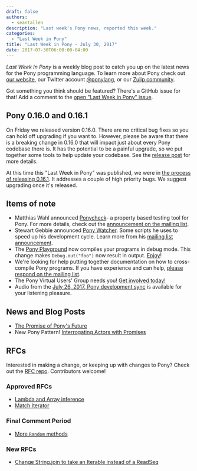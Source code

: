 ```yaml
---
draft: false
authors:
  - seantallen
description: "Last week's Pony news, reported this week."
categories:
  - "Last Week in Pony"
title: "Last Week in Pony - July 30, 2017"
date: 2017-07-30T06:00:00-04:00
---
```

_Last Week In Pony_ is a weekly blog post to catch you up on the latest news for the Pony programming language. To learn more about Pony check out [our website](https://ponylang.io), our Twitter account [@ponylang](https://twitter.com/ponylang), or our [Zulip community](https://ponylang.zulipchat.com).

Got something you think should be featured? There's a GitHub issue for that! Add a comment to the [open "Last Week in Pony" issue](https://github.com/ponylang/ponylang.github.io/issues?q=is%3Aissue+is%3Aopen+label%3Alast-week-in-pony).
<!-- more -->

## Pony 0.16.0 and 0.16.1

On Friday we released version 0.16.0. There are no critical bug fixes so you can hold off upgrading if you want to. However, please be aware that there is a breaking change in 0.16.0 that will impact just about every Pony codebase there is. It has the potential to be a painful upgrade, so we put together some tools to help update your codebase. See the [release post](https://github.com/ponylang/ponyc/releases/tag/0.16.0) for more details.

At this time this "Last Week in Pony" was published, we were in [the process of releasing 0.16.1](https://github.com/ponylang/ponyc/issues/2101). It addresses a couple of high priority bugs. We suggest upgrading once it's released.

## Items of note

- Matthias Wahl announced [Ponycheck](https://github.com/mfelsche/ponycheck)- a property based testing tool for Pony. For more details, check out the [announcement on the mailing list](https://pony.groups.io/g/user/message/1263).
- Stewart Gebbie announced [Pony Watcher](https://github.com/sgebbie/pony-watcher). Some scripts he uses to speed up his development cycle. Learn more from his [mailing list announcement](https://pony.groups.io/g/user/message/1264).
- The [Pony Playground](https://playground.ponylang.io/) now compiles your programs in debug mode. This change makes `Debug.out("foo")` now result in output. [Enjoy](https://playground.ponylang.io/?gist=66aab8cfb7fb9be14b7d2c2b9b91b617)!
- We're looking for help putting together documentation on how to cross-compile Pony programs. If you have experience and can help, [please respond on the mailing list](https://pony.groups.io/g/user/message/1254).
- The Pony Virtual Users' Group needs you! [Get involved today!](https://pony.groups.io/g/user/message/1280)
- Audio from the [July 26, 2017, Pony development sync](https://sync-recordings.ponylang.io/r/2017_07_26.m4a) is available for your listening pleasure.

## News and Blog Posts

- [The Promise of Pony's Future](https://medium.com/@KevinHoffman/the-promise-of-ponys-future-44040a0b64ff)
- New Pony Pattern! [Interrogating Actors with Promises](https://patterns.ponylang.io/async/actorpromise.html)

## RFCs

Interested in making a change, or keeping up with changes to Pony? Check out the [RFC repo](https://github.com/ponylang/rfcs). Contributors welcome!

### Approved RFCs

- [Lambda and Array inference](https://github.com/ponylang/rfcs/blob/main/text/0045-lambda-and-array-inference.md)
- [Match Iterator](https://github.com/ponylang/rfcs/blob/main/text/0044-match-iter.md)

### Final Comment Period

- [More `Random` methods](https://github.com/ponylang/rfcs/pull/97)

### New RFCs

- [Change String.join to take an Iterable instead of a ReadSeq](https://github.com/ponylang/rfcs/pull/98)
